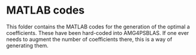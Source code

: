 # MATLAB codes

This folder contains the MATLAB codes for the generation of the optimal a
coefficients. These have been hard-coded into AMG4PSBLAS. If one ever needs
to augment the number of coefficients there, this is a way of generating
them.
